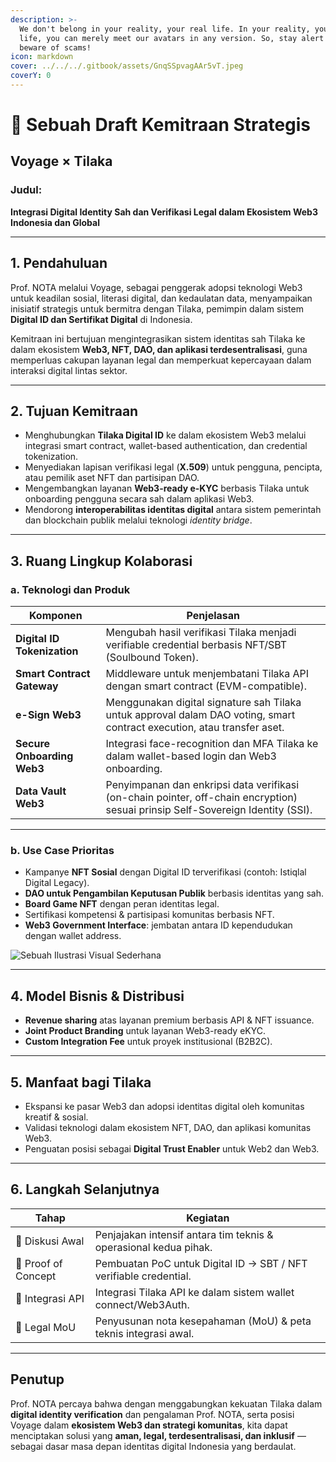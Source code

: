 ```yaml
---
description: >-
  We don't belong in your reality, your real life. In your reality, your real
  life, you can merely meet our avatars in any version. So, stay alert and
  beware of scams!
icon: markdown
cover: ../../../.gitbook/assets/GnqSSpvagAAr5vT.jpeg
coverY: 0
---
```


# 🤝 Sebuah Draft Kemitraan Strategis  
## Voyage × Tilaka

### Judul:
**Integrasi Digital Identity Sah dan Verifikasi Legal dalam Ekosistem Web3 Indonesia dan Global**

---

## 1. Pendahuluan

Prof. NOTA melalui Voyage, sebagai penggerak adopsi teknologi Web3 untuk keadilan sosial, literasi digital, dan kedaulatan data, menyampaikan inisiatif strategis untuk bermitra dengan Tilaka, pemimpin dalam sistem **Digital ID dan Sertifikat Digital** di Indonesia.

Kemitraan ini bertujuan mengintegrasikan sistem identitas sah Tilaka ke dalam ekosistem **Web3, NFT, DAO, dan aplikasi terdesentralisasi**, guna memperluas cakupan layanan legal dan memperkuat kepercayaan dalam interaksi digital lintas sektor.

---

## 2. Tujuan Kemitraan

- Menghubungkan **Tilaka Digital ID** ke dalam ekosistem Web3 melalui integrasi smart contract, wallet-based authentication, dan credential tokenization.
- Menyediakan lapisan verifikasi legal (**X.509**) untuk pengguna, pencipta, atau pemilik aset NFT dan partisipan DAO.
- Mengembangkan layanan **Web3-ready e-KYC** berbasis Tilaka untuk onboarding pengguna secara sah dalam aplikasi Web3.
- Mendorong **interoperabilitas identitas digital** antara sistem pemerintah dan blockchain publik melalui teknologi _identity bridge_.

---

## 3. Ruang Lingkup Kolaborasi

### a. Teknologi dan Produk

| Komponen                      | Penjelasan |
|------------------------------|------------|
| **Digital ID Tokenization**  | Mengubah hasil verifikasi Tilaka menjadi verifiable credential berbasis NFT/SBT (Soulbound Token). |
| **Smart Contract Gateway**   | Middleware untuk menjembatani Tilaka API dengan smart contract (EVM-compatible). |
| **e-Sign Web3**              | Menggunakan digital signature sah Tilaka untuk approval dalam DAO voting, smart contract execution, atau transfer aset. |
| **Secure Onboarding Web3**   | Integrasi face-recognition dan MFA Tilaka ke dalam wallet-based login dan Web3 onboarding. |
| **Data Vault Web3**          | Penyimpanan dan enkripsi data verifikasi (on-chain pointer, off-chain encryption) sesuai prinsip Self-Sovereign Identity (SSI). |

---

### b. Use Case Prioritas

- Kampanye **NFT Sosial** dengan Digital ID terverifikasi (contoh: Istiqlal Digital Legacy).
- **DAO untuk Pengambilan Keputusan Publik** berbasis identitas yang sah.
- **Board Game NFT** dengan peran identitas legal.
- Sertifikasi kompetensi & partisipasi komunitas berbasis NFT.
- **Web3 Government Interface**: jembatan antara ID kependudukan dengan wallet address.

![Sebuah Ilustrasi Visual Sederhana](https://github.com/user-attachments/assets/77390e4e-bff2-489f-9731-a7fb5d706668)

---

## 4. Model Bisnis & Distribusi

- **Revenue sharing** atas layanan premium berbasis API & NFT issuance.
- **Joint Product Branding** untuk layanan Web3-ready eKYC.
- **Custom Integration Fee** untuk proyek institusional (B2B2C).

---

## 5. Manfaat bagi Tilaka

- Ekspansi ke pasar Web3 dan adopsi identitas digital oleh komunitas kreatif & sosial.
- Validasi teknologi dalam ekosistem NFT, DAO, dan aplikasi komunitas Web3.
- Penguatan posisi sebagai **Digital Trust Enabler** untuk Web2 dan Web3.

---

## 6. Langkah Selanjutnya

| Tahap             | Kegiatan |
|-------------------|----------|
| 💬 Diskusi Awal   | Penjajakan intensif antara tim teknis & operasional kedua pihak. |
| 🧪 Proof of Concept | Pembuatan PoC untuk Digital ID → SBT / NFT verifiable credential. |
| 🧩 Integrasi API   | Integrasi Tilaka API ke dalam sistem wallet connect/Web3Auth. |
| 🧾 Legal MoU       | Penyusunan nota kesepahaman (MoU) & peta teknis integrasi awal. |

---

## Penutup

Prof. NOTA percaya bahwa dengan menggabungkan kekuatan Tilaka dalam **digital identity verification** dan pengalaman Prof. NOTA, serta posisi Voyage dalam **ekosistem Web3 dan strategi komunitas**, kita dapat menciptakan solusi yang **aman, legal, terdesentralisasi, dan inklusif** — sebagai dasar masa depan identitas digital Indonesia yang berdaulat.
